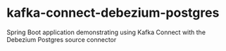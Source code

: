 # kafka-connect-debezium-postgres
Spring Boot application demonstrating using Kafka Connect with the Debezium Postgres source connector
